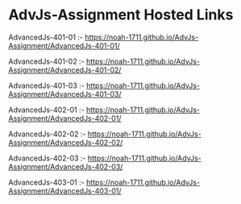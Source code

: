 # AdvJs-Assignment Hosted Links

AdvancedJs-401-01  :-  https://noah-1711.github.io/AdvJs-Assignment/AdvancedJs-401-01/

AdvancedJs-401-02  :-  https://noah-1711.github.io/AdvJs-Assignment/AdvancedJs-401-02/

AdvancedJs-401-03  :-  https://noah-1711.github.io/AdvJs-Assignment/AdvancedJs-401-03/

AdvancedJs-402-01  :-  https://noah-1711.github.io/AdvJs-Assignment/AdvancedJs-402-01/

AdvancedJs-402-02  :-  https://noah-1711.github.io/AdvJs-Assignment/AdvancedJs-402-02/

AdvancedJs-402-03  :-  https://noah-1711.github.io/AdvJs-Assignment/AdvancedJs-402-03/

AdvancedJs-403-01  :-  https://noah-1711.github.io/AdvJs-Assignment/AdvancedJs-403-01/



